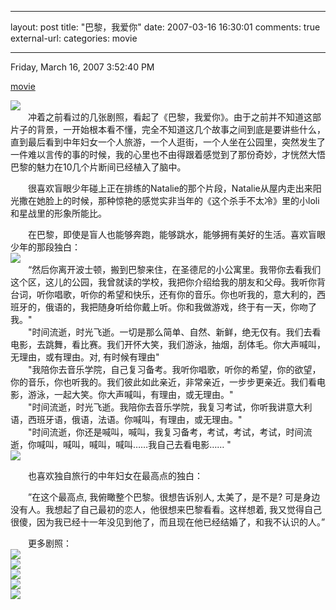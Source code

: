
---
layout: post
title: "巴黎，我爱你"
date: 2007-03-16 16:30:01
comments: true
external-url: 
categories: movie

---

				

Friday, March 16, 2007 3:52:40 PM

[movie][22]

   [22]: /Luosky/blog/index.dml/tag/movie

![][23]   
　　冲着之前看过的几张剧照，看起了《巴黎，我爱你》。由于之前并不知道这部片子的背景，一开始根本看不懂，完全不知道这几个故事之间到底是要讲些什么，直到最后看到中年妇女一个人旅游，一个人逛街，一个人坐在公园里，突然发生了一件难以言传的事的时候，我的心里也不由得跟着感觉到了那份奇妙，才恍然大悟巴黎的魅力在10几个片断间已经植入了脑中。  
  
　　很喜欢盲眼少年碰上正在排练的Natalie的那个片段，Natalie从屋内走出来阳光撒在她脸上的时候，那种惊艳的感觉实非当年的《这个杀手不太冷》里的小loli和星战里的形象所能比。  
  
　　在巴黎，即使是盲人也能够奔跑，能够跳水，能够拥有美好的生活。喜欢盲眼少年的那段独白：  
![][24]  
　　“然后你离开波士顿，搬到巴黎来住，在圣德尼的小公寓里。我带你去看我们这个区，这儿的公园，我曾就读的学校，我把你介绍给我的朋友和父母。我听你背台词，听你唱歌，听你的希望和快乐，还有你的音乐。你也听我的，意大利的，西班牙的，俄语的，我把随身听给你戴上听。你和我做游戏，终于有一天，你吻了我。"  
　　"时间流逝，时光飞逝。一切是那么简单、自然、新鲜，绝无仅有。我们去看电影，去跳舞，看比赛。我们开怀大笑，我们游泳，抽烟，刮体毛。你大声喊叫，无理由，或有理由。对, 有时候有理由"  
　　"我陪你去音乐学院，自己复习备考。我听你唱歌，听你的希望，你的欲望，你的音乐，你也听我的。我们彼此如此亲近，非常亲近，一步步更亲近。我们看电影，游泳，一起大笑。你大声喊叫，有理由，或无理由。"  
　　"时间流逝，时光飞逝。我陪你去音乐学院，我复习考试，你听我讲意大利语，西班牙语，俄语，法语。你喊叫，有理由，或无理由。"  
　　"时间流逝，你还是喊叫，喊叫，我复习备考，考试，考试，考试，时间流逝，你喊叫，喊叫，喊叫，喊叫……我自己去看电影…… "  
![][25]  
  
　　也喜欢独自旅行的中年妇女在最高点的独白：  
  
　　”在这个最高点, 我俯瞰整个巴黎。很想告诉别人, 太美了，是不是? 可是身边没有人。我想起了自己最初的恋人，他很想来巴黎看看。这样想着, 我又觉得自己很傻，因为我已经十一年没见到他了，而且现在他已经结婚了，和我不认识的人。”  
  
　　更多剧照：  
![][26]  
![][27]  
![][28]  
![][29]  
![][30]  
  
  


   [23]: http://coverpages.fifid.com/2c628a05f87a9f7f2820675682e8adb3_l.jpg
   [24]: http://img1.mtime.com/pi/d/2006/45/20061116101952.1629937.jpg
   [25]: http://img1.mtime.com/pi/d/2006/45/20061116101813.1170195.jpg
   [26]: http://www.serenity-group.com/movie/paris/08.jpg
   [27]: http://www.serenity-group.com/movie/paris/19.jpg
   [28]: http://www.serenity-group.com/movie/paris/17.jpg
   [29]: http://www.serenity-group.com/movie/paris/06.jpg
   [30]: http://www.serenity-group.com/movie/paris/15.jpg

